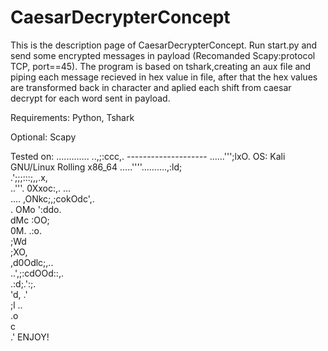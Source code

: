 # CaesarDecrypterConcept
This is the description page of CaesarDecrypterConcept.
Run start.py and send some encrypted messages in payload (Recomanded Scapy:protocol TCP, port==45).
The program is based on tshark,creating an aux file and piping each message recieved in hex value in file, after that the hex values are transformed back in character and aplied each shift from caesar decrypt for each word sent in payload.

Requirements:
Python,
Tshark

Optional:
Scapy

Tested on:
.............
            ..,;:ccc,.                             -------------------- 
          ......''';lxO.                           OS: Kali GNU/Linux Rolling x86_64 
.....''''..........,:ld;                          
           .';;;:::;,,.x,                         
      ..'''.            0Xxoc:,.  ...              
  ....                ,ONkc;,;cokOdc',.            
 .                   OMo           ':ddo.         
                    dMc               :OO;          
                    0M.                 .:o.      
                    ;Wd                            
                     ;XO,                         
                       ,d0Odlc;,..                
                           ..',;:cdOOd::,.         
                                    .:d;.':;.     
                                       'd,  .'      
                                         ;l   ..  
                                          .o       
                                            c     
                                            .'
ENJOY!
                                                                           
